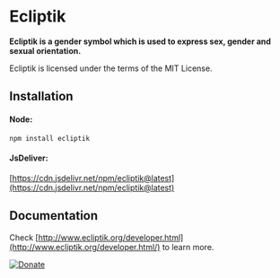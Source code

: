 # Ecliptik

__Ecliptik is a gender symbol which is used to express sex, gender and sexual orientation.__

Ecliptik is licensed under the terms of the MIT License.

## Installation

#### Node:

`npm install ecliptik`

#### JsDeliver:

[https://cdn.jsdelivr.net/npm/ecliptik@latest](https://cdn.jsdelivr.net/npm/ecliptik@latest)

## Documentation
Check [http://www.ecliptik.org/developer.html](http://www.ecliptik.org/developer.html/) to learn more.

[![Donate](https://img.shields.io/badge/Donate-PayPal-green.svg)](https://www.paypal.com/cgi-bin/webscr?cmd=_s-xclick&hosted_button_id=VNND4YGJ5N7B8)